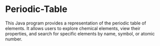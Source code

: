 # Periodic-Table
This Java program provides a representation of the periodic table of elements. It allows users to explore chemical elements, view their properties, and search for specific elements by name, symbol, or atomic number. 

